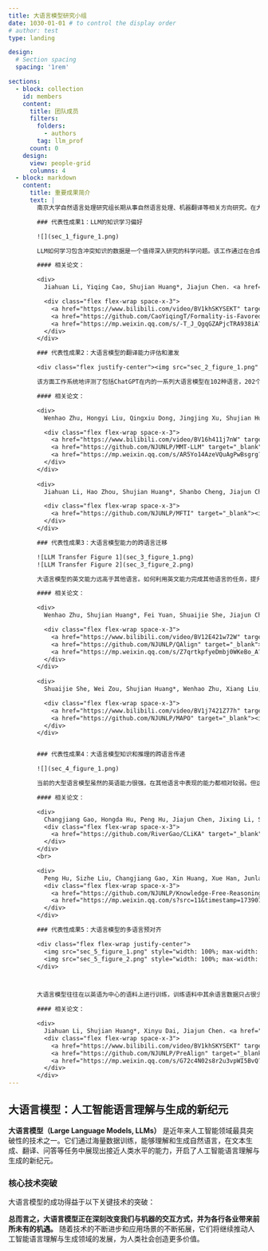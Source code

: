 ```yaml
---
title: 大语言模型研究小组
date: 1030-01-01 # to control the display order
# author: test
type: landing

design:
  # Section spacing
  spacing: '1rem'

sections:
  - block: collection
    id: members
    content:
      title: 团队成员
      filters:
        folders:
          - authors
        tag: llm_prof
      count: 0
    design:
      view: people-grid
      columns: 4
  - block: markdown
    content:
      title: 重要成果简介
      text: |
        南京大学自然语言处理研究组长期从事自然语言处理、机器翻译等相关方向研究。在大模型时代，主要关注模型的知识、推理和多语言能力等方面的提升，开展了大语言模型的知识学习，大语言模型的翻译能力评估和激发、大语言模型能力的跨语言迁移以及多语言知识能力对齐等研究。

        ### 代表性成果1：LLM的知识学习偏好

        ![](sec_1_figure_1.png)

        LLM如何学习包含冲突知识的数据是一个值得深入研究的科学问题。该工作通过在合成知识上的实验，揭示了大语言模型面临冲突知识时，更加倾向于偏好正式的、拼写正确的文本。进一步分析发现，包含特定特征的文本与其他数据的一致性程度是决定模型学习偏好程度的关键因素。一致性越高，模型对该特征的偏好越强。通过调整不同特征的知识一致性程度，我们可以为模型注入新的知识学习偏好，并可以消除甚至反转模型中现存的偏好。该工作获得EMNLP2024 Outstanding Paper Award。

        #### 相关论文：

        <div>
          Jiahuan Li, Yiqing Cao, Shujian Huang*, Jiajun Chen. <a href="https://aclanthology.org/2024.emnlp-main.304v3.pdf">Formality is Favored: Unraveling the Learning Preferences of Large Language Models on Data with Conflicting Knowledge</a>. EMNLP2024.

          <div class="flex flex-wrap space-x-3">
            <a href="https://www.bilibili.com/video/BV1khSKYSEKT" target="_blank"><img src="/lm/images/bilibili.svg" class="inline-block" style="height: 1.5em"></img></a>
            <a href="https://github.com/CaoYiqingT/Formality-is-Favored" target="_blank"><img src="/lm/images/github.svg" class="inline-block" style="height: 1.5em"></img></a>
            <a href="https://mp.weixin.qq.com/s/-T_J_QgqGZAPjcTRA938iA?token=36930520&lang=zh_CN" target="_blank"><img src="/lm/images/wechat.svg" class="inline-block" style="height: 1.6em"></img></a>
          </div>
        </div>

        ### 代表性成果2：大语言模型的翻译能力评估和激发

        <div class="flex justify-center"><img src="sec_2_figure_1.png" style="max-width: 500px; width: 100%"/></div>

        该方面工作系统地评测了包括ChatGPT在内的一系列大语言模型在102种语言，202个以英文为核心的翻译方向上的多语言机器翻译能力，探究了使用大语言模型进行多语言机器翻译的优势与挑战。研究发现：即使是最强的大语言模型（ChatGPT），仍然在83.33%的翻译方向上落后于强大的有监督基线模型（NLLB）。经过进一步的分析实验，我们发现在机器翻译任务上，大语言模型展现出了一些新的工作模式。为后续大语言模型和机器翻译、多语言相关研究探索了方向。该工作两年内Google scholar被引293次。该研究还探索了基于多语言指令学习激发大语言模型翻译能力的可行性，并在能力激发的原理和泛化性等方面进行了探索。

        #### 相关论文：

        <div>
          Wenhao Zhu, Hongyi Liu, Qingxiu Dong, Jingjing Xu, Shujian Huang*, Lingpeng Kong, Jiajun Chen, Lei Li. <a href="https://aclanthology.org/2024.findings-naacl.176.pdf"> Multilingual Machine Translation with Large Language Models: Empirical Results and Analysis. </a> Findings of NAACL 2024.

          <div class="flex flex-wrap space-x-3">
            <a href="https://www.bilibili.com/video/BV16h411j7nW" target="_blank"><img src="/lm/images/bilibili.svg" class="inline-block" style="height: 1.5em"></img></a>
            <a href="https://github.com/NJUNLP/MMT-LLM" target="_blank"><img src="/lm/images/github.svg" class="inline-block" style="height: 1.5em"></img></a>
            <a href="https://mp.weixin.qq.com/s/AR5Yo14AzeVQuAgPwBsgrg?token=36930520&lang=zh_CN" target="_blank"><img src="/lm/images/wechat.svg" class="inline-block" style="height: 1.6em"></img></a>
          </div>
        </div>
        
        <div>
          Jiahuan Li, Hao Zhou, Shujian Huang*, Shanbo Cheng, Jiajun Chen. <a href="https://direct.mit.edu/tacl/article-pdf/doi/10.1162/tacl_a_00655/2367429/tacl_a_00655.pdf"> Eliciting the Translation Ability of Large Language Models via Multilingual Finetuning with Translation Instructions. </a> TACL 2024.

          <div class="flex flex-wrap space-x-3">
            <a href="https://github.com/NJUNLP/MFTI" target="_blank"><img src="/lm/images/github.svg" class="inline-block" style="height: 1.5em"></img></a>
          </div>
        </div>

        ### 代表性成果3：大语言模型能力的跨语言迁移

        ![LLM Transfer Figure 1](sec_3_figure_1.png)
        ![LLM Transfer Figure 2](sec_3_figure_2.png)

        大语言模型的英文能力远高于其他语言。如何利用英文能力完成其他语言的任务，提升大语言模型在其他语言上的表现是一大挑战。我们尝试利用英文完成其他语言的任务（QAlign） 或者利用英文教会其他语言完成任务（MAPO），结果显示非英语可以取得大幅提升，缩小与英文差距。该工作受到Meta FAIR关注，在4月和11月的论文中引用我们的工作作为多语言偏好优化的代表工作。

        #### 相关论文：

        <div>
          Wenhao Zhu, Shujian Huang*, Fei Yuan, Shuaijie She, Jiajun Chen, Alexandra Birch. <a href="https://aclanthology.org/2024.findings-acl.498.pdf"> Question Translation Training for Better Multilingual Reasoning. </a> Findings of ACL 2024.

          <div class="flex flex-wrap space-x-3">
            <a href="https://www.bilibili.com/video/BV12E421w72W" target="_blank"><img src="/lm/images/bilibili.svg" class="inline-block" style="height: 1.5em"></img></a>
            <a href="https://github.com/NJUNLP/QAlign" target="_blank"><img src="/lm/images/github.svg" class="inline-block" style="height: 1.5em"></img></a>
            <a href="https://mp.weixin.qq.com/s/Z7qrtkpfyeDmbj0WKeBo_A?token=36930520&lang=zh_CN" target="_blank"><img src="/lm/images/wechat.svg" class="inline-block" style="height: 1.6em"></img></a>
          </div>
        </div>
        
        <div>
          Shuaijie She, Wei Zou, Shujian Huang*, Wenhao Zhu, Xiang Liu, Xiang Geng, Jiajun Chen. <a href="https://aclanthology.org/2024.acl-long.539.pdf"> MAPO: Advancing Multilingual Reasoning through Multilingual Alignment-as-Preference Optimization. </a> ACL 2024.

          <div class="flex flex-wrap space-x-3">
            <a href="https://www.bilibili.com/video/BV1j7421Z77h" target="_blank"><img src="/lm/images/bilibili.svg" class="inline-block" style="height: 1.5em"></img></a>
            <a href="https://github.com/NJUNLP/MAPO" target="_blank"><img src="/lm/images/github.svg" class="inline-block" style="height: 1.5em"></img></a>
          </div>
        </div>


        ### 代表性成果4：大语言模型知识和推理的跨语言传递

        ![](sec_4_figure_1.png)

        当前的大型语言模型虽然的英语能力很强，在其他语言中表现的能力都相对较弱。但这些语言的能力与英文是否尊在跨语言传递关系尚不明确。该方面研究提出了一个系统框架CLiKA来评估LLM在性能、一致性和传导性方面的跨语言知识对齐，探讨了多语言预训练和指令调优对对齐程度的影响。研究发现：所有测试的LLM的整体跨语言知识对齐，尤其是在传导性层面，都不令人满意，多语言预训练和指令调优都不能显著提高跨语言知识传导性。该方面研究还进一步关注了推理类问题的化语言传递。研究发现：知识检索是影响推理能力跨语言传递的重要原因；现有大模型大多能进行知识无关推理的跨语言迁移，而在推理涉及模型自身包含的知识时，迁移能力受到验证影响。进一步探索大语言模型能力的跨语言传递将为探索更加公平的大语言模型研究和应用带来可能。

        #### 相关论文：

        <div>
          Changjiang Gao, Hongda Hu, Peng Hu, Jiajun Chen, Jixing Li, Shujian Huang*. <a href="https://aclanthology.org/2024.naacl-long.339.pdf">Multilingual Pretraining and Instruction Tuning Improve Cross-Lingual Knowledge Alignment, But Only Shallowly.</a> NAACL2024.
          <div class="flex flex-wrap space-x-3">
            <a href="https://github.com/RiverGao/CLiKA" target="_blank"><img src="/lm/images/github.svg" class="inline-block" style="height: 1.5em"></img></a>
          </div>
        </div>
        <br>

        <div>
          Peng Hu, Sizhe Liu, Changjiang Gao, Xin Huang, Xue Han, Junlan Feng, Chao Deng, Shujian Huang*. <a href="https://arxiv.org/pdf/2406.16655">Large Language Models Are Cross-Lingual Knowledge-Free Reasoners.</a> NAACL 2025.
          <div class="flex flex-wrap space-x-3">
            <a href="https://github.com/NJUNLP/Knowledge-Free-Reasoning" target="_blank"><img src="/lm/images/github.svg" class="inline-block" style="height: 1.5em"></img></a>
            <a href="https://mp.weixin.qq.com/s?src=11&timestamp=1739071318&ver=5801&signature=VDex2DZdFia0F1gYOIEgTa8GVLBDWBbvxJxnE0NC2QNud3d8EI-g0ow10-DLlo8VOQYIjgfnVKdFLk318bLZ1erqgQl*MwZMsQi3xpj3F5qUGzIoLzNHphfx80b144T2&new=1" target="_blank"><img src="/lm/images/wechat.svg" class="inline-block" style="height: 1.6em"></img></a>
          </div>
        </div>

        ### 代表性成果5：大语言模型的多语言预对齐

        <div class="flex flex-wrap justify-center">
          <img src="sec_5_figure_1.png" style="width: 100%; max-width: 450px; object-fit: contain;"/>
          <img src="sec_5_figure_2.png" style="width: 100%; max-width: 450px; object-fit: contain;"/>
        </div>



        大语言模型往往在以英语为中心的语料上进行训练，训练语料中其余语言数据只占很少的比例。尽管如此，现有的LLM仍然展现出了一定的多语言性能。这是因为LLM执行多语言任务的能力与模型多语言对齐能力（为平行文本生成相似的表示）正相关，而近来的研究表明，LLM可以自发形成一定程度的多语言对齐。然而，这种自发形成的对齐能力仍然相对较弱，这导致模型在跨语言知识检索和跨语言行为一致上仍然存在较大问题。该工作提出了预对齐（PreAlign）框架，通过将对齐建立的阶段提前到预训练之前，来更好地实现跨语言的迁移效果。为训练更加语言通用的大语言模型提供了一种可行方案。

        #### 相关论文：

        <div>
          Jiahuan Li, Shujian Huang*, Xinyu Dai, Jiajun Chen. <a href="https://aclanthology.org/2024.emnlp-main.572v3.pdf">PreAlign: Boosting Cross-Lingual Transfer by Early Establishment of Multilingual Alignment.</a> EMNLP2024.
          <div class="flex flex-wrap space-x-3">
            <a href="https://www.bilibili.com/video/BV1khSKYSEKT" target="_blank"><img src="/lm/images/bilibili.svg" class="inline-block" style="height: 1.5em"></img></a>
            <a href="https://github.com/NJUNLP/PreAlign" target="_blank"><img src="/lm/images/github.svg" class="inline-block" style="height: 1.5em"></img></a>
            <a href="https://mp.weixin.qq.com/s/G72c4N02s8r2u3vpWI5BvQ?token=36930520&lang=zh_CN" target="_blank"><img src="/lm/images/wechat.svg" class="inline-block" style="height: 1.6em"></img></a>
          </div>
        </div>
---
```


## 大语言模型：人工智能语言理解与生成的新纪元

**大语言模型（Large Language Models, LLMs）** 是近年来人工智能领域最具突破性的技术之一。它们通过海量数据训练，能够理解和生成自然语言，在文本生成、翻译、问答等任务中展现出接近人类水平的能力，开启了人工智能语言理解与生成的新纪元。

### 核心技术突破

大语言模型的成功得益于以下关键技术的突破：

**总而言之，大语言模型正在深刻改变我们与机器的交互方式，并为各行各业带来前所未有的机遇。** 随着技术的不断进步和应用场景的不断拓展，它们将继续推动人工智能语言理解与生成领域的发展，为人类社会创造更多价值。